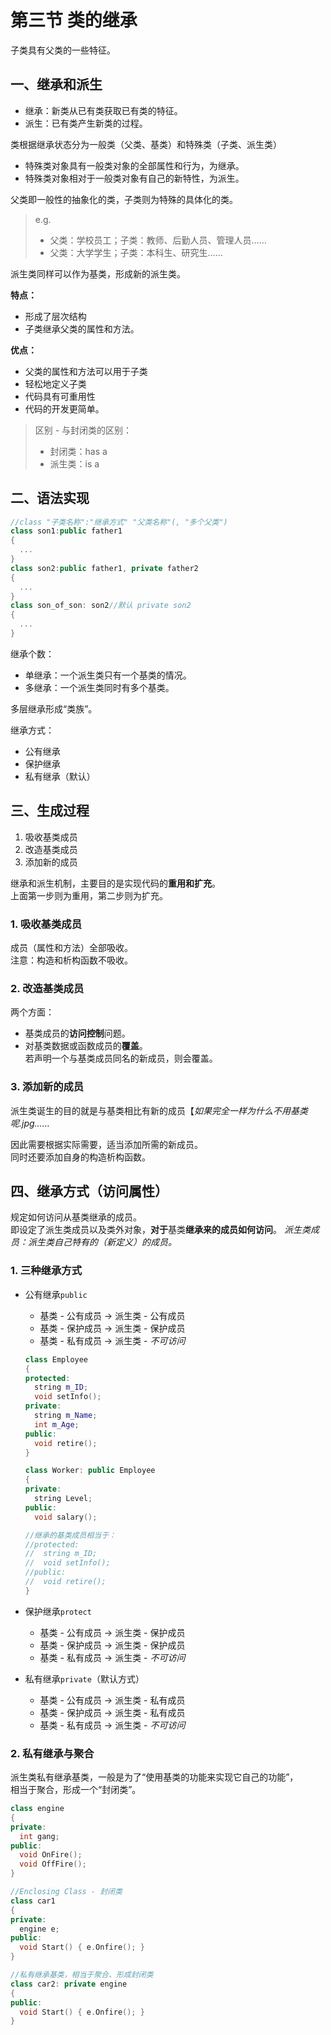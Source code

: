 # 第三节 类的继承

子类具有父类的一些特征。

## 一、继承和派生

* 继承：新类从已有类获取已有类的特征。
* 派生：已有类产生新类的过程。

类根据继承状态分为一般类（父类、基类）和特殊类（子类、派生类）

* 特殊类对象具有一般类对象的全部属性和行为，为继承。
* 特殊类对象相对于一般类对象有自己的新特性，为派生。

父类即一般性的抽象化的类，子类则为特殊的具体化的类。

> e.g.
>
> * 父类：学校员工；子类：教师、后勤人员、管理人员……
> * 父类：大学学生；子类：本科生、研究生……

派生类同样可以作为基类，形成新的派生类。

**特点：**

* 形成了层次结构
* 子类继承父类的属性和方法。

**优点：**

* 父类的属性和方法可以用于子类
* 轻松地定义子类
* 代码具有可重用性
* 代码的开发更简单。

> 区别 - 与封闭类的区别：
>
> * 封闭类：has a
> * 派生类：is a

## 二、语法实现

```c++
//class "子类名称":"继承方式" "父类名称"(, "多个父类")
class son1:public father1
{
  ...
}
class son2:public father1, private father2
{
  ...
}
class son_of_son: son2//默认 private son2
{
  ...
}
```

继承个数：

* 单继承：一个派生类只有一个基类的情况。
* 多继承：一个派生类同时有多个基类。

多层继承形成“类族”。

继承方式：

* 公有继承
* 保护继承
* 私有继承（默认）

## 三、生成过程

1. 吸收基类成员
2. 改造基类成员
3. 添加新的成员

继承和派生机制，主要目的是实现代码的**重用和扩充**。  
上面第一步则为重用，第二步则为扩充。

### 1. 吸收基类成员

成员（属性和方法）全部吸收。  
注意：构造和析构函数不吸收。

### 2. 改造基类成员

两个方面：

* 基类成员的**访问控制**问题。
* 对基类数据或函数成员的**覆盖**。  
  若声明一个与基类成员同名的新成员，则会覆盖。

### 3. 添加新的成员

派生类诞生的目的就是与基类相比有新的成员【*如果完全一样为什么不用基类呢.jpg……*

因此需要根据实际需要，适当添加所需的新成员。  
同时还要添加自身的构造析构函数。

## 四、继承方式（访问属性）

规定如何访问从基类继承的成员。  
即设定了派生类成员以及类外对象，**对于**基类**继承来的成员如何访问**。
*派生类成员：派生类自己特有的（新定义）的成员。*

### 1. 三种继承方式

* 公有继承`public`
  * 基类 - 公有成员 → 派生类 - 公有成员
  * 基类 - 保护成员 → 派生类 - 保护成员
  * 基类 - 私有成员 → 派生类 - *不可访问*

  ```c++
  class Employee
  {
  protected:
    string m_ID;
    void setInfo();
  private:
    string m_Name;
    int m_Age;
  public:
    void retire();
  }

  class Worker: public Employee
  {
  private:
    string Level;
  public:
    void salary();

  //继承的基类成员相当于：
  //protected:
  //  string m_ID;
  //  void setInfo();
  //public:
  //  void retire();
  }
  ```

* 保护继承`protect`
  * 基类 - 公有成员 → 派生类 - 保护成员
  * 基类 - 保护成员 → 派生类 - 保护成员
  * 基类 - 私有成员 → 派生类 - *不可访问*
* 私有继承`private`（默认方式）
  * 基类 - 公有成员 → 派生类 - 私有成员
  * 基类 - 保护成员 → 派生类 - 私有成员
  * 基类 - 私有成员 → 派生类 - *不可访问*

### 2. 私有继承与聚合

派生类私有继承基类，一般是为了“使用基类的功能来实现它自己的功能”，  
相当于聚合，形成一个“封闭类”。

```c++
class engine
{
private:
  int gang;
public:
  void OnFire();
  void OffFire();
}

//Enclosing Class - 封闭类
class car1
{
private:
  engine e;
public:
  void Start() { e.Onfire(); }
}

//私有继承基类，相当于聚合、形成封闭类
class car2: private engine
{
public:
  void Start() { e.Onfire(); }
}
```
